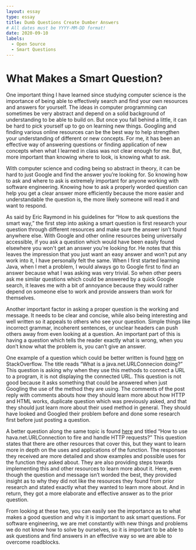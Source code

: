```yaml
---
layout: essay
type: essay
title: Dumb Questions Create Dumber Answers
# All dates must be YYYY-MM-DD format!
date: 2020-09-10
labels:
  - Open Source 
  - Smart Questions
---
```


# What Makes a Smart Question?

One important thing I have learned since studying computer science is the importance of being able to effectively search and find your own resources and answers for yourself. The ideas in computer programming can sometimes be very abstract and depend on a solid background of understanding to be able to build on.  But once you fall behind a little, it can be hard to pick yourself up to go on learning new things. Googling and finding various online resources can be the best way to help strengthen your understanding of different or new concepts. For me, it has been an effective way of answering questions or finding application of new concepts when what I learned in class was not clear enough for me. But, more important than knowing where to look, is knowing what to ask. 

With computer science and coding being so abstract in theory, it can be hard to just Google and find the answer you’re looking for. So knowing how to ask and where to ask is extremely important for anyone working with software engineering. Knowing how to ask a properly worded question can help you get a clear answer more efficiently because the more easier and understandable the question is, the more likely someone will read it and want to respond. 

As said by Eric Raymond in his guidelines for “How to ask questions the smart way,” the first step into asking a smart question is first research your question through different resources and make sure the answer isn’t found anywhere else. With Google and other online resources being universally accessible, if you ask a question which would have been easily found elsewhere you won't get an answer you're looking for. He notes that this leaves the impression that you just want an easy answer and won’t put any work into it, I have personally felt the same. When I first started learning Java, when I met a problem, I would always go to Google first to find an answer because what I was asking was very trivial. So when other peers ask me similar questions which could be answered by a quick Google search, it leaves me with a bit of annoyance because they would rather depend on someone else to work and provide answers than work for themselves. 

Another important factor in asking a proper question is the working and message. It needs to be clear and concise, while also being interesting and well written so it appeals to others who see your question. Simple things like incorrect grammar, incoherent sentences, or unclear headers can push others away from even looking at a question. An important part of this is having a question which tells the reader exactly what is wrong, when you don’t know what the problem is, you can’t give an answer. 

One example of a question which could be better written is found [here](https://stackoverflow.com/questions/24619458/what-is-a-java-net-urlconnection-doing) on StackOverflow. The title reads “What is a java.net.URLConnecion doing?”   This question is asking why when they use this methods to connect a URL to a program, it is not displaying the connected URL. This question is not good because it asks something that could be answered when just Googling the use of the method they are using. The comments of the post reply with comments abouts how they should learn more about how HTTP and HTML works, duplicate question which was previously asked, and that they should just learn more about their used method in general. They should have looked and Googled their problem before and done some research first before just posting a question. 

A better question along the same topic is found [here](https://stackoverflow.com/questions/2793150/how-to-use-java-net-urlconnection-to-fire-and-handle-http-requests) and titled “How to use hava.net.URLConnection to fire and handle HTTP requests?” This question states that there are other resources that cover this, but they want to learn more in depth on the uses and applications of the function. The responses they received are more detailed and show examples and possible uses for the function they asked about. They are also providing steps towards implementing this and other resources to learn more about it. Here, even though the question and message isn’t worded the best, they provided insight as to why they did not like the resources they found from prior research and stated exactly what they wanted to learn more about. And in return, they got a more elaborate and effective answer as to the prior question. 
	
From looking at these two, you can easily see the importance as to what makes a good question and why it is important to ask smart questions. For software engineering, we are met constantly with new things and problems we do not know how to solve by ourselves, so it is important to be able to ask questions and find answers in an effective way so we are able to overcome roadblocks. 


